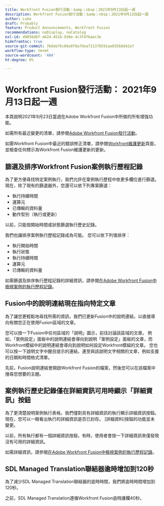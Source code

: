 ```yaml
---
title: Workfront Fusion發行活動：&amp；nbsp；2021年9月13日起一週
description: Workfront Fusion發行活動：&amp；nbsp；2021年9月13日起一週
author: Luke
draft: Probably
feature: Product Announcements, Workfront Fusion
recommendations: noDisplay, noCatalog
exl-id: d9056d6f-a62d-4516-930e-4c3f4fbaec3e
hidefromtoc: true
source-git-commit: 76deb76c66e8f8a7dea721378591ae035b8d42e7
workflow-type: tm+mt
source-wordcount: '484'
ht-degree: 0%

---
```


# Workfront Fusion發行活動： 2021年9月13日起一週

本頁說明2021年9月23日當週在Adobe Workfront Fusion中所做的所有增強功能。

如需所有最近變更的清單，請參閱[Adobe Workfront Fusion發行活動](../../../product-announcements/product-releases/fusion-release-activity/fusion-release-activity.md)。

如需Workfront Fusion中最近的錯誤修正清單，請參閱[Workfront維護更新](https://experienceleague.adobe.com/docs/workfront-known-issues/releases/current-updates.html)頁面，並檢查任何標示為Workfront Fusion維護更新的更新。

## 篩選及排序Workfront Fusion案例執行歷程記錄

為了更方便尋找特定案例執行，我們允許在案例執行歷程中依更多欄位進行篩選。 現在，除了現有的篩選器外，您還可以依下列專案篩選：

* 執行持續時間
* 運算元
* 已傳輸的資料量
* 動作型別（執行或更新）

以前，只能按開始時間或狀態篩選執行歷史記錄。

我們也讓排序案例執行歷程記錄成為可能。 您可以依下列值排序：

* 執行開始時間
* 執行狀態
* 執行持續時間
* 運算元
* 已傳輸的資料量

如需篩選及排序執行歷程記錄的詳細資訊，請參閱[在Adobe Workfront Fusion中檢視案例的執行歷程記錄](../../../workfront-fusion/scenarios/view-scenario-execution-history.md)。

## Fusion中的說明連結現在指向特定文章

為了讓您更輕鬆地尋找所需的資訊，我們已更新Fusion中的說明連結，以直接導向有關您正在使用Fusion區域的文章。

您可以按一下Fusion中任何區域的「說明」圖示，前往討論該區域的文章。 例如，「案例設定」面板中的說明連結會導向到說明「案例設定」面板的文章，而Workfront模組中的說明連結會導向到說明如何設定Workfront模組的文章。 您也可以按一下說明文字中醒目提示的連結，連至與該說明文字相關的文章，例如支援的日期和時間格式清單。

先前，Fusion說明連結會開啟Workfront Fusion的檔案，然後您可以在該檔案中搜尋您想要的主題。

## 案例執行歷史記錄僅在詳細資訊可用時顯示「詳細資訊」按鈕

為了更清楚說明案例執行表格，我們僅對具有詳細資訊的執行顯示詳細資訊按鈕。 現在，您可以一眼看出執行的詳細資訊是否已封存。 [詳細資料]按鈕的功能並未變更。

以前，所有執行都有一個詳細資訊按鈕，有時，使用者會按一下詳細資訊來僅發現沒有可用的詳細資訊。

如需詳細資訊，請參閱[在Adobe Workfront Fusion中檢視案例的執行歷程記錄](../../../workfront-fusion/scenarios/view-scenario-execution-history.md)。

## SDL Managed Translation聯結器逾時增加到120秒

為了減少SDL Managed Translation聯結器的逾時時間，我們將逾時時間增加到120秒。

之前，SDL Managed Translation遵循Workfront Fusion逾時護欄40秒。
